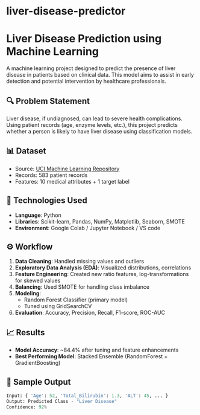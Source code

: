 # liver-disease-predictor

# Liver Disease Prediction using Machine Learning

A machine learning project designed to predict the presence of liver disease in patients based on clinical data. This model aims to assist in early detection and potential intervention by healthcare professionals.

## 🔍 Problem Statement

Liver disease, if undiagnosed, can lead to severe health complications. Using patient records (age, enzyme levels, etc.), this project predicts whether a person is likely to have liver disease using classification models.

## 📊 Dataset

- Source: [UCI Machine Learning Repository](https://archive.ics.uci.edu/ml/datasets/ILPD+(Indian+Liver+Patient+Dataset))
- Records: 583 patient records
- Features: 10 medical attributes + 1 target label

## 🧠 Technologies Used

- **Language**: Python
- **Libraries**: Scikit-learn, Pandas, NumPy, Matplotlib, Seaborn, SMOTE
- **Environment**: Google Colab / Jupyter Notebook / VS code

## ⚙️ Workflow

1. **Data Cleaning**: Handled missing values and outliers
2. **Exploratory Data Analysis (EDA)**: Visualized distributions, correlations
3. **Feature Engineering**: Created new ratio features, log-transformations for skewed values
4. **Balancing**: Used SMOTE for handling class imbalance
5. **Modeling**:
    - Random Forest Classifier (primary model)
    - Tuned using GridSearchCV
6. **Evaluation**: Accuracy, Precision, Recall, F1-score, ROC-AUC

## 📈 Results

- **Model Accuracy**: ~84.4% after tuning and feature enhancements
- **Best Performing Model**: Stacked Ensemble (RandomForest + GradientBoosting)

## 🧪 Sample Output

```python
Input: { 'Age': 52, 'Total_Bilirubin': 1.3, 'ALT': 45, ... }
Output: Predicted Class - "Liver Disease"
Confidence: 92%
